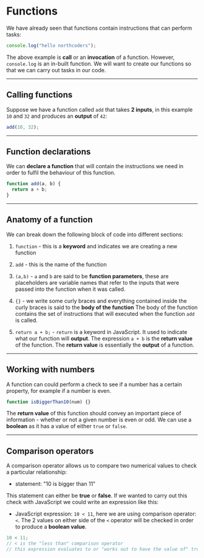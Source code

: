 # Functions

We have already seen that functions contain instructions that can perform tasks:

```js
console.log("hello northcoders");
```

The above example is **call** or an **invocation** of a function.
However, `console.log` is an in-built function. We will want to create our functions so that we can carry out tasks in our code.

---

## Calling functions

Suppose we have a function called `add` that takes **2 inputs**, in this example `10` and `32` and produces an **output** of `42`:

```js
add(10, 32);
```

---

## Function declarations

We can **declare a function** that will contain the instructions we need in order to fulfil the behaviour of this function.

```js
function add(a, b) {
  return a + b;
}
```

---

## Anatomy of a function

We can break down the following block of code into different sections:

1. `function` - this is a **keyword** and indicates we are creating a new function

2. `add` - this is the name of the function

3. `(a,b)` - `a` and `b` are said to be **function parameters**, these are placeholders are variable names that refer to the inputs that were passed into the function when it was called.

4. `{}` - we write some curly braces and everything contained inside the curly braces is said to the **body of the function**
   The body of the function contains the set of instructions that will executed when the function `add` is called.

5. `return a + b;` - `return` is a keyword in JavaScript. It used to indicate what our function will **output**.
   The expression `a + b` is the **return value** of the function. The **return value** is essentially the **output** of a function.

---

## Working with numbers

A function can could perform a check to see if a number has a certain property, for example if a number is even.

```js
function isBiggerThan10(num) {}
```

The **return value** of this function should convey an important piece of information - whether or not a given number is even or odd. We can use a **boolean** as it has a value of either `true` or `false`.

---

## Comparison operators

A comparison operator allows us to compare two numerical values to check a particular relationship:

- statement: "10 is bigger than 11"

This statement can either be **true** or **false**. If we wanted to carry out this check with JavaScript we could write an expression like this:

- JavaScript expression: `10 < 11`, here we are using comparison operator: `<`. The 2 values on either side of the `<` operator will be checked in order to produce a **boolean value**.

```js
10 < 11;
// < is the "less than" comparison operator
// this expression evaluates to or "works out to have the value of" true
```
